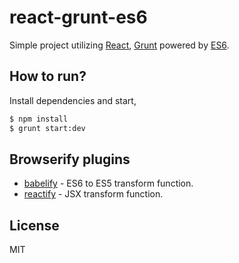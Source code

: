 # react-grunt-es6

Simple project utilizing [React](http://facebook.github.io/react/), [Grunt](http://gruntjs.com/) powered by [ES6](https://github.com/lukehoban/es6features).

## How to run?

Install dependencies and start,

```bash
$ npm install
$ grunt start:dev
```

## Browserify plugins

* [babelify](https://github.com/babel/babelify) - ES6 to ES5 transform function.
* [reactify](https://github.com/andreypopp/reactify) - JSX transform function.

## License

MIT
